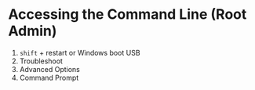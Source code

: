 # Accessing the Command Line (Root Admin)
1. `shift` + restart or Windows boot USB
1. Troubleshoot
1. Advanced Options
1. Command Prompt
